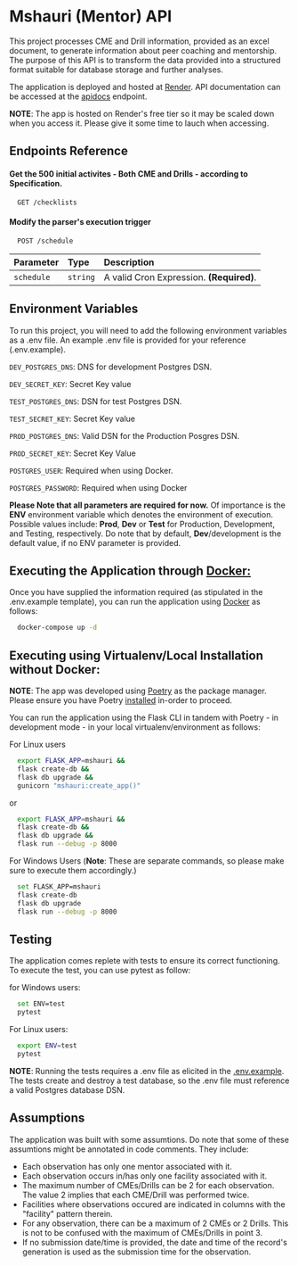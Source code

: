 # Mshauri (Mentor) API

This project processes CME and Drill information, provided as an excel document, to generate information about peer coaching and mentorship. The purpose of this API is to transform the data provided into a structured format suitable for database storage and further analyses.

The application is deployed and hosted at [Render](https://mshauri.onrender.com/.checklists). API documentation can be accessed at the [apidocs](https://mshauri.onrender.com/apidocs) endpoint.

**NOTE**: The app is hosted on Render's free tier so it may be scaled down when you access it. Please give it some time to lauch when accessing.

## Endpoints Reference

#### Get the 500 initial activites - Both CME and Drills - according to Specification.

```http
  GET /checklists
```

#### Modify the parser's execution trigger

```http
  POST /schedule
```

| Parameter  | Type     | Description                              |
| :--------- | :------- | :--------------------------------------- |
| `schedule` | `string` | A valid Cron Expression. **(Required)**. |

## Environment Variables

<a href="env"></a>

To run this project, you will need to add the following environment variables as a .env file. An example .env file is provided for your reference (.env.example).

`DEV_POSTGRES_DNS`: DNS for development Postgres DSN.

`DEV_SECRET_KEY`: Secret Key value

`TEST_POSTGRES_DNS`: DSN for test Postgres DSN.

`TEST_SECRET_KEY`: Secret Key value

`PROD_POSTGRES_DNS`: Valid DSN for the Production Posgres DSN.

`PROD_SECRET_KEY`: Secret Key Value

`POSTGRES_USER`: Required when using Docker.

`POSTGRES_PASSWORD`: Required when using Docker

**Please Note that all parameters are required for now.**
Of importance is the **ENV** environment variable which denotes the environment of execution. Possible values include: **Prod**, **Dev** or **Test** for Production, Development, and Testing, respectively. Do note that by default, **Dev**/development is the default value, if no ENV parameter is provided.

## Executing the Application through [Docker:](https://www.docker.com/)

Once you have supplied the information required (as stipulated in the .env.example template), you can run the application using [Docker](https://www.docker.com/) as follows:

```bash
  docker-compose up -d
```

## Executing using Virtualenv/Local Installation without Docker:

**NOTE**: The app was developed using [Poetry](https://python-poetry.org/docs/) as the package manager. Please ensure you have Poetry [installed](https://python-poetry.org/docs/#installation) in-order to proceed.

You can run the application using the Flask CLI in tandem with Poetry - in development mode - in your local virtualenv/environment as follows:

For Linux users

```bash
  export FLASK_APP=mshauri &&
  flask create-db &&
  flask db upgrade &&
  gunicorn "mshauri:create_app()"
```

or

```bash
  export FLASK_APP=mshauri &&
  flask create-db &&
  flask db upgrade &&
  flask run --debug -p 8000
```

For Windows Users (**Note**: These are separate commands, so please make sure to execute them accordingly.)

```bash
  set FLASK_APP=mshauri
  flask create-db
  flask db upgrade
  flask run --debug -p 8000
```

## Testing

The application comes replete with tests to ensure its correct functioning. To execute the test, you can use pytest as follow:

for Windows users:

```bash
  set ENV=test
  pytest
```

For Linux users:

```bash
  export ENV=test
  pytest
```

**NOTE**: Running the tests requires a .env file as elicited in the [.env.example](#environment-variables). The tests create and destroy a test database, so the .env file must reference a valid Postgres database DSN.

## Assumptions

The application was built with some assumtions. Do note that some of these assumtions might be annotated in code comments. They include:

- Each observation has only one mentor associated with it.
- Each observation occurs in/has only one facility associated with it.
- The maximum number of CMEs/Drills can be 2 for each observation. The value 2 implies that each CME/Drill was performed twice.
- Facilities where observations occured are indicated in columns with the "facility" pattern therein.
- For any observation, there can be a maximum of 2 CMEs or 2 Drills. This is not to be confused with the maximum of CMEs/Drills in point 3.
- If no submission date/time is provided, the date and time of the record's generation is used as the submission time for the observation.
